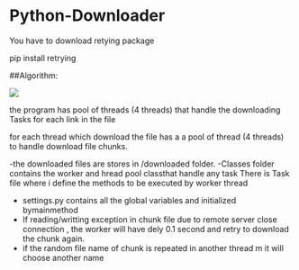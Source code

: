 # Python-Downloader

You have to download retying package 

pip install retrying


##Algorithm:

<img src='https://github.com/ayman-elgharabawy/Python-Downloader/blob/master/Downloader.jpeg' />

the program has pool of threads (4 threads) that handle the downloading Tasks for each link in the file

for each thread which download the file has a a pool of thread (4 threads) to handle download file chunks.

-the downloaded files are stores in /downloaded folder.
-Classes folder contains the worker and hread pool classthat handle any task
There is Task file where i define the methods to be executed by worker thread
 - settings.py contains all the global variables and initialized bymainmethod
 - If reading/writting exception in chunk file due to remote server close connection , the worker will have dely 0.1 second and retry to download the chunk again.
 - if the random file name of chunk is repeated in another thread m it will choose another name

